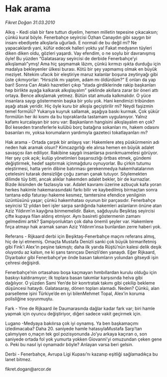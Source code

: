# Hak arama

*Fikret Doğan 31.03.2010*

<div class="yazi"><p>Alkış - Kedi olalı bir fare tuttun diyelim, hemen milletin tepesine çıkacaksın; çünkü kural böyle. Fenerbahçe seyircisi Özhan Canaydın gibi saygın bir insanı ebediyete alkışlarla uğurladı. E normali de bu değil mi? Ne yapacaklardı yani, küfür edecek halleri yoktu ya! Fakat medyanın tüyleri diken diken oldu, gözleri yaşardı. Vay efendim, o ne soylu bir davranışmış öyle! Bu yüzden “Galatasaray seyircisi de derbide Fenerbahçe’yi alkışlamalı”ymış! Ama hiç şaşmamak lâzım, çünkü kırmızı ışıkta durduğu için madalya bekleyenler ülkesi burası. Kötü bir şey yapmamış olmak en büyük meziyet. Nitekim ufacık bir eleştiriye maruz kalanlar boşuna zeytinyağı gibi üste çıkmıyorlar: “Hırsızlık mı yaptım, adam mı öldürdüm?“ E onları da yap bari! Sonra Can Ataklı hazretleri çıkıp “stada girdiklerinde rakip başkanları hep birlikte ayağa kalkarak alkışlayalım” şeklinde akıllara zarar bir öneri attı ortaya. Bence alkışlamak yetmez. Bütün stat amuda kalkmalıdır. O yüce insanlara saygı göstermenin başka bir yolu yok. Hani kendimizi tribünden aşağı atsak yeridir. Hiç öyle kuru bir alkışla geçiştirilir mi? Neydi faşizmin temel formülü? Yukarıya kuyruk sallamak, aşağıya baskı kurmak. Çok şükür formülün her iki kısmı da bu topraklarda tastamam uygulanıyor. Yalnız kafamı kurcalayan bir soru var: Başkanların hangisini alkışlayalım en çok? Bol keseden transferlerle kulübü borç batağına sokanları mı, hakem odasını basanları mı, yoksa korumaların yardımıyla gazeteci tokatlayanları mı?</p>
<p>Hak arama - Ortada çarpık bir anlayış var: Hakemlere ateş püskürmenin adı neden hak aramak olsun? Kimcazgırlığı ele alırsa hemen en büyük adalet savaşçısı ilan ediliyor. Rakibine saygılı insanlarsa pısırıkmuamelesi görüyor. Her şey çok açık; kulüp yönetimleri başarısızlığı örtbas etmek, gündemi değiştirmek, hedef saptırmak içinmağduru oynuyorlar. Bu çirkin tutumu eleştirmesi, hatta yerin dibine batırması gerekenmedya hakemhatalarının çetelesini tutarak densizliğe çoğu zaman çanak tutuyor. Söylemekten dilimde tüy bitti, ancak alıklar hakemden adalet bekler, bir de kurnazlar. Bizde ikisinden de fazlasıyla var. Adalet kavramı üzerine azbuçuk kafa yoran herkes hakimle hakemarasındaki farkı bilir ve kaybedilmiş birmaçtan sonra tantana edip faturayı hakeme kesmez, tamtersine efendice yenilginin üzüntüsünü yaşar; çünkü hakemhatası oyunun bir parçasıdır. Fenerbahçe seyircisi 12 yıldan beri işler sarpa sardığında hakemleri aslanların önüne atan Aziz Yıldırım’ın kayığına binmemelidir. Bakın, sağduyulu Beşiktaş seyircisi çifte kupaya filan aldırış etmiyor. Aynı basireti göstermenin zamanı gelmedimi artık? Şampiyonluktan çok daha önemli şeyler var. Hakemlere fırça atmayı hak aramak sanan Aziz Yıldırım’ınsa bunlardan zerre haberi yok.</p>
<p>Referans - Rijkaard derbi için Beşiktaş-Fenerbahçe maçını referans almış, hiç de iyi etmemiş. Omaçta Mustafa Denizli sanki çok büyük birmarifetmiş gibi Fink’i Alex’in peşine takmıştı; daha ilk yarıda Rüştü’nün kalesi delik deşik oluyordu az kalsın, ne ki şans tanrıçası Denizli’den yanaydı. Eğer Rijkaard, Diyarbakır gibi Fenerbahçe’ye önde basan takımların yolundan gitseydi işin çehresi değişirdi.</p>
<p>Fenerbahçe’nin ortasahası boşa kaçmayan hımbıllardan kurulu olduğu için baskıyı kaldıramıyor; ilk toplara basan takımlar karşısında helva gibi dağılıyor. O yüzden Sami Yen’de bir konrtratak takımı gibi çekilip bekleme düşüncesi hataydı. Galatasaray, dönen topları alamadı. Neden? Çünkü, alan parselleme işini Türkiye’de en iyi bilenMehmet Topal, Alex’in koruma polisliğine soyunmuştu.</p>
<p>Fark - Yine de Rijkaard ile Daumarasında dağlar kadar fark var; biri hamle yapmak için oyuncu değiştiriyor, diğeri sadece vakit geçirmek için.</p>
<p>Lugano -Medyaya bakılırsa çok iyi oynamış. Ya ben başkamaçımı izledimacaba? Daha 20. saniyede hamle hatasıylaMustafa Sarp’tan çalımyiyen o,maçın tek gol pozisyonunda Jo’yu arkaya kaçıran o, son saniyede ortada fol yok yumurta yokken Giovanni’yi omuzundan çeken gene o. Peki bu nasıl iyi oynamadır böyle? Anlayan varsa beri gelsin.</p>
<p>Derbi - Fenerbahçe, Avrupa Ligi Kupası’nı kazanıp eşitliği sağlamadıkça bu lanet bitmez.</p>
<p>fikret.dogan@arcor.de</p></div>
